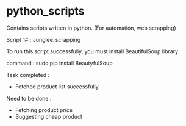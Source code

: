 # python_scripts
Contains scripts written in python. (For automation, web scrapping)


Script 1# : Junglee_scrapping

To run this script successfully, you must install BeautifulSoup library:

command : sudo pip install BeautyfulSoup

Task completed : 
  - Fetched product list successfully

Need to be done :
  - Fetching product price
  - Suggesting cheap product
